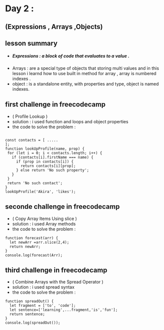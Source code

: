 
# Day 2 :
## (Expressions , Arrays ,Objects) 

## lesson summary 
* ##### Expressions : a block of code that evaluates to a value .
* Arrays : are a special type of objects  that storing multi values and in this lesson i learnd how to use built in method for array  , array is  numbered indexes .
* object  : is a standalone entity, with properties and type, object is  named indexes.


## first challenge in freecodecamp 
-  ( Profile Lookup )
- solution : i used function and loops and object properties
- the code to solve the problem : 
 ``` 

const contacts = [ .....
];
function lookUpProfile(name, prop) {
  for (let i = 0; i < contacts.length; i++) {
    if (contacts[i].firstName === name) {
      if (prop in contacts[i]) {
        return contacts[i][prop];
      } else return 'No such property';
    }
  }
  return 'No such contact';
}
lookUpProfile('Akira', 'likes');
 ```


## seconde challenge in freecodecamp
- ( Copy Array Items Using slice )
- solution : i used Array methods 
- the code to solve the problem : 
```
function forecast(arr) {
  let newArr =arr.slice(2,4);
  return newArr;
}
console.log(forecast(Arr);
```
## third challenge in freecodecamp
- ( Combine Arrays with the Spread Operator )
- solution : i used spread syntax
- the code to solve the problem : 
``` 
function spreadOut() {
  let fragment = ['to', 'code'];
  let sentence=['learning',...fragment,'is','fun'];
  return sentence;
}
console.log(spreadOut());
```


